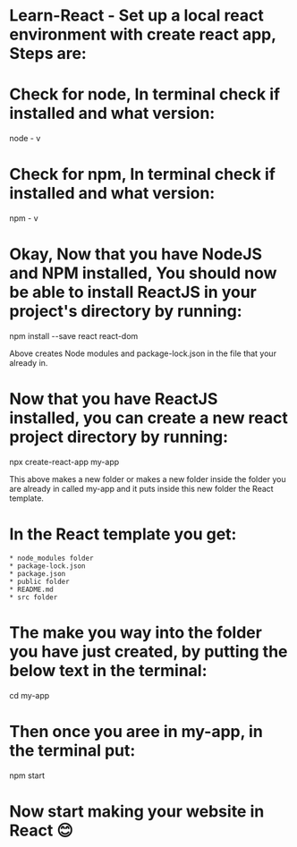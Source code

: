 

# Learn-React - Set up a local react environment with create react app, Steps are: 


# Check for node, In terminal check if installed and what version:

node - v

# Check for npm, In terminal check if installed and what version: 

npm - v


# Okay, Now that you have NodeJS and NPM installed, You should now be able to install ReactJS in your project's directory by running:


npm install --save react react-dom

Above creates Node modules and package-lock.json in the file that your already in. 

# Now that you have ReactJS installed, you can create a new react project directory by running:

npx create-react-app my-app

This above makes a new folder or makes a new folder inside the folder you are already in called my-app and it puts inside this new folder the React template.


# In the React template you get:

    * node_modules folder
    * package-lock.json
    * package.json
    * public folder
    * README.md
    * src folder 

# The make you way into the folder you have just created, by putting the below text in the terminal: 

cd my-app

# Then once you aree in my-app, in the terminal put:

npm start


# Now start making your website in React 😊

